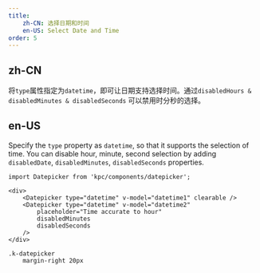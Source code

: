 ```yaml
---
title: 
    zh-CN: 选择日期和时间
    en-US: Select Date and Time
order: 5
---
```


## zh-CN

将`type`属性指定为`datetime`，即可让日期支持选择时间。通过`disabledHours & disabledMinutes & disabledSeconds`
可以禁用时分秒的选择。

## en-US

Specify the `type` property as `datetime`, so that it supports the selection of time. You can disable 
hour, minute, second selection by adding `disabledDate`, `disabledMinutes`, `disabledSeconds` properties.

```vdt
import Datepicker from 'kpc/components/datepicker';

<div>
    <Datepicker type="datetime" v-model="datetime1" clearable />
    <Datepicker type="datetime" v-model="datetime2" 
        placeholder="Time accurate to hour"
        disabledMinutes
        disabledSeconds
    />
</div>
```

```styl
.k-datepicker
    margin-right 20px
```
